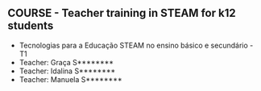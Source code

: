 ## COURSE  - Teacher training in STEAM for k12 students
- Tecnologias para a Educação STEAM no ensino básico e secundário - T1
- Teacher: Graça S********
- Teacher: Idalina S********
- Teacher: Manuela S********


